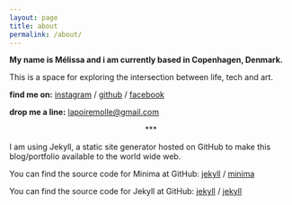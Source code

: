 ```yaml
---
layout: page
title: about
permalink: /about/
---
```

**My name is Mélissa and i am currently based in Copenhagen, Denmark.** 

This is a space for exploring the intersection between life, tech and art.  
  
  

**find me on:** [instagram](https://instagram.com/poire_molle) / [github](https://github.com/poiremolle) / [facebook](https://www.facebook.com/Poire-Molle-106151347814633)

**drop me a line:** [lapoiremolle@gmail.com](mailto:lapoiremolle@gmail.com)

<p style="text-align:center">***</p>

I am using Jekyll, a static site generator hosted on GitHub to make this blog/portfolio available to the world wide web. 

You can find the source code for Minima at GitHub:
[jekyll][jekyll-organization] /
[minima](https://github.com/jekyll/minima)

You can find the source code for Jekyll at GitHub:
[jekyll][jekyll-organization] /
[jekyll](https://github.com/jekyll/jekyll)


[jekyll-organization]: https://github.com/jekyll
